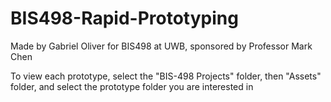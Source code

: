 # BIS498-Rapid-Prototyping
Made by Gabriel Oliver for BIS498 at UWB, sponsored by Professor Mark Chen

To view each prototype, select the "BIS-498 Projects" folder, then "Assets" folder, and select the prototype folder you are interested in

